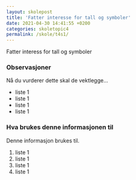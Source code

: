 ```yaml
---
layout: skolepost
title: 'Fatter interesse for tall og symboler'
date: 2021-04-30 14:41:55 +0200
categories: skoletopic4
permalink: /skole/t4s1/
---
```


Fatter interess for tall og symboler

### Observasjoner

Nå du vurderer dette skal de vektlegge...

- liste 1
- liste 1
- liste 1
- liste 1

### Hva brukes denne informasjonen til

Denne informasjon brukes til.

1. liste 1
2. liste 1
3. liste 1
4. liste 1
